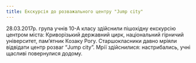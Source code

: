 ```yaml
---
title: Екскурсія до розважального центру "Jump city"
---
```


28.03.2017р. група учнів 10-А класу здійснили пішохідну екскурсію центром міста: Криворізький державний цирк, національний гірничий університет, пам’ятник Козаку Рогу. Старшокласники давно мріяли відвідати центр розваг “Jump city”. Мрії здійснилися: настрибались, учні щасливі повернулися додому.

<slideshow id="_/72157680265656530" />
